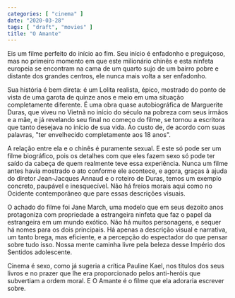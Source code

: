 ```yaml
---
categories: [ "cinema" ]
date: "2020-03-28"
tags: [ "draft", "movies" ]
title: "O Amante"
---
```

Eis um filme perfeito do início ao fim. Seu início é enfadonho e
preguiçoso, mas no primeiro momento em que este milionário chinês
e esta ninfeta europeia se encontram na cama de um quarto sujo de um
bairro pobre e distante dos grandes centros, ele nunca mais volta a ser
enfadonho.

Sua história é bem direta: é um Lolita realista, épico, mostrado
do ponto de vista de uma garota de quinze anos e meio em uma situação
completamente diferente. É uma obra quase autobiográfica de Marguerite
Duras, que viveu no Vietnã no início do século na pobreza com seus
irmãos e a mãe, e já revelando seu final no começo do filme, se
tornou a escritora que tanto desejava no início de sua vida. Ao custo de,
de acordo com suas palavras, "ter envelhecido completamente aos 18 anos".

A relação entre ela e o chinês é puramente sexual. E este só pode ser
um filme biográfico, pois os detalhes com que eles fazem sexo só pode
ter saído da cabeça de quem realmente teve essa experiência. Nunca um
filme antes havia mostrado o ato conforme ele acontece, e agora, graças
à ajuda do diretor Jean-Jacques Annaud e o roteiro de Duras, temos um
exemplo concreto, paupável e inesquecível. Não há freios morais aqui
como no Ocidente contemporâneo que pare essas descrições visuais.

O achado do filme foi Jane March, uma modelo que em seus dezoito anos
protagoniza com propriedade a estrangeira ninfeta que faz o papel da
estrangeira em um mundo exótico. Não há muitos personagens, e sequer
há nomes para os dois principais. Há apenas a descrição visual e
narrativa, um tanto brega, mas eficiente, e a percepção do espectador
do que pensar sobre tudo isso. Nossa mente caminha livre pela beleza
desse Império dos Sentidos adolescente.

Cinema é sexo, como já sugeria a crítica Pauline Kael, nos títulos
dos seus livros e no prazer que lhe era proporcionado pelos anti-heróis
que subvertiam a ordem moral. E O Amante é o filme que ela adoraria
escrever sobre.
